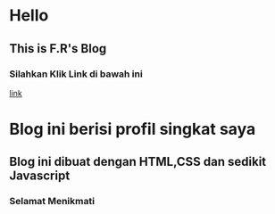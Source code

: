 # Hello
## This is F.R's Blog 
### Silahkan Klik Link di bawah ini
[link](zhafirahr-997d5e.netlify.app)
<h1>Blog ini berisi profil singkat saya</h1>
<h2>Blog ini dibuat dengan HTML,CSS dan sedikit Javascript</h2>
<h3>Selamat Menikmati</h3>
